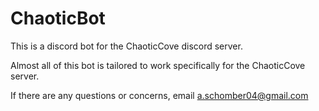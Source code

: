 # ChaoticBot
This is a discord bot for the ChaoticCove discord server.

Almost all of this bot is tailored to work specifically for the ChaoticCove server.

If there are any questions or concerns, email a.schomber04@gmail.com

